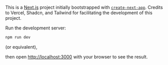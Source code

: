 This is a [Next.js](https://nextjs.org) project initially bootstrapped with [`create-next-app`](https://nextjs.org/docs/app/api-reference/cli/create-next-app).
Credits to Vercel, Shadcn, and Tailwind for facilitating the development of this project.

Run the development server:
```bash
npm run dev
```
(or equivalent),

then open [http://localhost:3000](http://localhost:3000) with your browser to see the result.